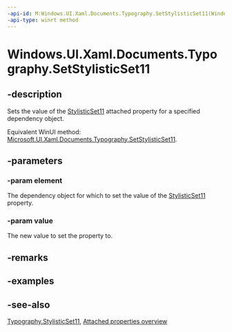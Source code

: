 ```yaml
---
-api-id: M:Windows.UI.Xaml.Documents.Typography.SetStylisticSet11(Windows.UI.Xaml.DependencyObject,System.Boolean)
-api-type: winrt method
---
```


<!-- Method syntax
public void SetStylisticSet11(Windows.UI.Xaml.DependencyObject element, System.Boolean value)
-->

# Windows.UI.Xaml.Documents.Typography.SetStylisticSet11

## -description
Sets the value of the [StylisticSet11](typography_stylisticset11.md) attached property for a specified dependency object.

Equivalent WinUI method: [Microsoft.UI.Xaml.Documents.Typography.SetStylisticSet11](/windows/winui/api/microsoft.ui.xaml.documents.typography.setstylisticset11).

## -parameters
### -param element
The dependency object for which to set the value of the [StylisticSet11](typography_stylisticset11.md) property.

### -param value
The new value to set the property to.

## -remarks

## -examples

## -see-also

[Typography.StylisticSet11](typography_stylisticset11.md), [Attached properties overview](/windows/uwp/xaml-platform/attached-properties-overview)
